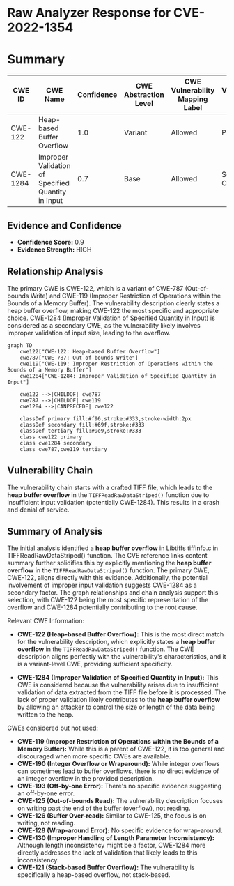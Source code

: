 # Raw Analyzer Response for CVE-2022-1354

# Summary
| CWE ID | CWE Name | Confidence | CWE Abstraction Level | CWE Vulnerability Mapping Label | CWE-Vulnerability Mapping Notes |
|---|---|---|---|---|---|
| CWE-122 | Heap-based Buffer Overflow | 1.0 | Variant | Allowed | Primary CWE |
| CWE-1284 | Improper Validation of Specified Quantity in Input | 0.7 | Base | Allowed | Secondary Candidate |

## Evidence and Confidence

*   **Confidence Score:** 0.9
*   **Evidence Strength:** HIGH

## Relationship Analysis
The primary CWE is CWE-122, which is a variant of CWE-787 (Out-of-bounds Write) and CWE-119 (Improper Restriction of Operations within the Bounds of a Memory Buffer). The vulnerability description clearly states a heap buffer overflow, making CWE-122 the most specific and appropriate choice. CWE-1284 (Improper Validation of Specified Quantity in Input) is considered as a secondary CWE, as the vulnerability likely involves improper validation of input size, leading to the overflow.

```mermaid
graph TD
    cwe122["CWE-122: Heap-based Buffer Overflow"]
    cwe787["CWE-787: Out-of-bounds Write"]
    cwe119["CWE-119: Improper Restriction of Operations within the Bounds of a Memory Buffer"]
    cwe1284["CWE-1284: Improper Validation of Specified Quantity in Input"]

    cwe122 -->|CHILDOF| cwe787
    cwe787 -->|CHILDOF| cwe119
    cwe1284 -->|CANPRECEDE| cwe122

    classDef primary fill:#f96,stroke:#333,stroke-width:2px
    classDef secondary fill:#69f,stroke:#333
    classDef tertiary fill:#9e9,stroke:#333
    class cwe122 primary
    class cwe1284 secondary
    class cwe787,cwe119 tertiary
```

## Vulnerability Chain
The vulnerability chain starts with a crafted TIFF file, which leads to the **heap buffer overflow** in the `TIFFReadRawDataStriped()` function due to insufficient input validation (potentially CWE-1284). This results in a crash and denial of service.

## Summary of Analysis
The initial analysis identified a **heap buffer overflow** in Libtiffs tiffinfo.c in TIFFReadRawDataStriped() function. The CVE reference links content summary further solidifies this by explicitly mentioning the **heap buffer overflow** in the `TIFFReadRawDataStriped()` function. The primary CWE, CWE-122, aligns directly with this evidence. Additionally, the potential involvement of improper input validation suggests CWE-1284 as a secondary factor. The graph relationships and chain analysis support this selection, with CWE-122 being the most specific representation of the overflow and CWE-1284 potentially contributing to the root cause.

Relevant CWE Information:

*   **CWE-122 (Heap-based Buffer Overflow):** This is the most direct match for the vulnerability description, which explicitly states a **heap buffer overflow** in the `TIFFReadRawDataStriped()` function. The CWE description aligns perfectly with the vulnerability's characteristics, and it is a variant-level CWE, providing sufficient specificity.

*   **CWE-1284 (Improper Validation of Specified Quantity in Input):** This CWE is considered because the vulnerability arises due to insufficient validation of data extracted from the TIFF file before it is processed. The lack of proper validation likely contributes to the **heap buffer overflow** by allowing an attacker to control the size or length of the data being written to the heap.

CWEs considered but not used:

*   **CWE-119 (Improper Restriction of Operations within the Bounds of a Memory Buffer):** While this is a parent of CWE-122, it is too general and discouraged when more specific CWEs are available.
*   **CWE-190 (Integer Overflow or Wraparound):** While integer overflows can sometimes lead to buffer overflows, there is no direct evidence of an integer overflow in the provided description.
*   **CWE-193 (Off-by-one Error):** There's no specific evidence suggesting an off-by-one error.
*   **CWE-125 (Out-of-bounds Read):** The vulnerability description focuses on writing past the end of the buffer (overflow), not reading.
*   **CWE-126 (Buffer Over-read):** Similar to CWE-125, the focus is on writing, not reading.
*   **CWE-128 (Wrap-around Error):** No specific evidence for wrap-around.
*   **CWE-130 (Improper Handling of Length Parameter Inconsistency):** Although length inconsistency might be a factor, CWE-1284 more directly addresses the lack of validation that likely leads to this inconsistency.
*   **CWE-121 (Stack-based Buffer Overflow):** The vulnerability is specifically a heap-based overflow, not stack-based.
